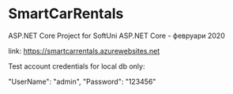# SmartCarRentals
ASP.NET Core Project for SoftUni ASP.NET Core - февруари 2020 

link: https://smartcarrentals.azurewebsites.net

Test account credentials for local db only:

"UserName": "admin",
"Password": "123456"
